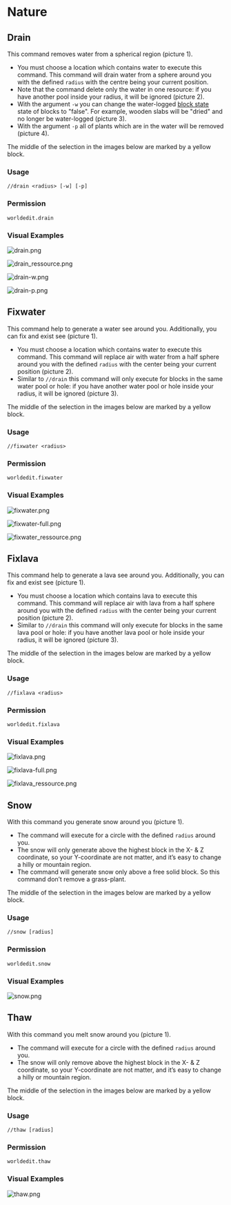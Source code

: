 # Nature

## Drain

This command removes water from a spherical region (picture 1).

* You must choose a location which contains water to execute this command. This command will drain water from a sphere around you with the defined `radius` with the centre being your current position.
* Note that the command delete only the water in one resource: if you have another pool inside your radius, it will be ignored (picture 2).
* With the argument `-w` you can change the water-logged [block state](https://minecraft.gamepedia.com/Block_states) state of blocks to "false". For example, wooden slabs will be "dried" and no longer be water-logged (picture 3).
* With the argument `-p` all of plants which are in the water will be removed (picture 4).

The middle of the selection in the images below are marked by a yellow block.

### Usage
`//drain <radius> [-w] [-p]`

### Permission
`worldedit.drain`

### Visual Examples

![drain.png](https://i.imgur.com/wnjgiXJ.png)

![drain_ressource.png](https://i.imgur.com/YTGLAqx.png)

![drain-w.png](https://i.imgur.com/mf5arBW.png)

![drain-p.png](https://i.imgur.com/r1NAWsr.png)

## Fixwater

This command help to generate a water see around you. Additionally, you can fix and exist see (picture 1).

* You must choose a location which contains water to execute this command. This command will replace air with water from a half sphere around you with the defined `radius` with the center being your current position (picture 2).
* Similar to `//drain` this command will only execute for blocks in the same water pool or hole: if you have another water pool or hole inside your radius, it will be ignored (picture 3).

The middle of the selection in the images below are marked by a yellow block.

### Usage
`//fixwater <radius>`

###  Permission
`worldedit.fixwater`

### Visual Examples

![fixwater.png](https://i.imgur.com/eaFTnG0.png)

![fixwater-full.png](https://i.imgur.com/Krav8oA.png)

![fixwater_ressource.png](https://i.imgur.com/FBuYNm4.png)

## Fixlava

This command help to generate a lava see around you. Additionally, you can fix and exist see (picture 1).

* You must choose a location which contains lava to execute this command. This command will replace air with lava from a half sphere around you with the defined `radius` with the center being your current position (picture 2).
* Similar to `//drain` this command will only execute for blocks in the same lava pool or hole: if you have another lava pool or hole inside your radius, it will be ignored (picture 3).

The middle of the selection in the images below are marked by a yellow block.

### Usage
`//fixlava <radius>`

### Permission
`worldedit.fixlava`

### Visual Examples

![fixlava.png](https://i.imgur.com/wbA3QsB.png)

![fixlava-full.png](https://i.imgur.com/0zhsjLL.png)

![fixlava_ressource.png](https://i.imgur.com/zmaFyy7.png)

## Snow

With this command you generate snow around you (picture 1).

* The command will execute for a circle with the defined `radius` around you.
* The snow will only generate above the highest block in the X- & Z coordinate, so your Y-coordinate are not matter, and it’s easy to change a hilly or mountain region.
* The command will generate snow only above a free solid block. So this command don’t remove a grass-plant.

The middle of the selection in the images below are marked by a yellow block.

### Usage
`//snow [radius]`

### Permission
`worldedit.snow`

### Visual Examples

![snow.png](https://i.imgur.com/vsXCLVH.png)

## Thaw

With this command you melt snow around you (picture 1).

* The command will execute for a circle with the defined `radius` around you.
* The snow will only remove above the highest block in the X- & Z coordinate, so your Y-coordinate are not matter, and it’s easy to change a hilly or mountain region.

The middle of the selection in the images below are marked by a yellow block.

### Usage
`//thaw [radius]`

### Permission
`worldedit.thaw`

### Visual Examples

![thaw.png](https://i.imgur.com/Z5f3djS.png)

